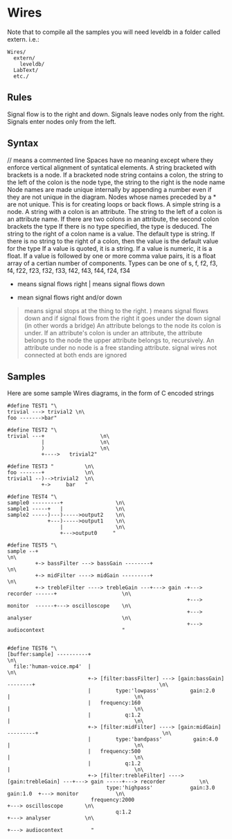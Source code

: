 
Wires
======

Note that to compile all the samples you will need leveldb in a folder called extern. i.e.:

```
Wires/
  extern/
    leveldb/
  LabText/
  etc./
```


Rules
-----

Signal flow is to the right and down.
Signals leave nodes only from the right.
Signals enter nodes only from the left.

Syntax
-------

// means a commented line
Spaces have no meaning except where they enforce vertical alignment of syntatical elements.
A string bracketed with brackets is a node.
If a bracketed node string contains a colon, the string to the left of the colon is the node type, the string to the right is the node name
Node names are made unique internally by appending a number even if they are not unique in the diagram.
Nodes whose names preceded by a * are not unique. This is for creating loops or back flows.
A simple string is a node.
A string with a colon is an attribute.
The string to the left of a colon is an attribute name.
If there are two colons in an attribute, the second colon brackets the type
If there is no type specified, the type is deduced.
The string to the right of a colon name is a value.
The default type is string.
If there is no string to the right of a colon, then the value is the default value for the type
If a value is quoted, it is a string.
If a value is numeric, it is a float.
If a value is followed by one or more comma value pairs, it is a float array of a certian number of components.
Types can be one of s, f, f2, f3, f4, f22, f23, f32, f33, f42, f43, f44, f24, f34
- means signal flows right
| means signal flows down
+ mean signal flows right and/or down
> means signal stops at the thing to the right.
) means signal flows down and if signal flows from the right it goes under the down signal (in other words a bridge)
An attribute belongs to the node its colon is under.
If an attribute's colon is under an attribute, the attribute belongs to the node the upper attribute belongs to, recursively.
An attribute under no node is a free standing attribute.
signal wires not connected at both ends are ignored

Samples
-----------

Here are some sample Wires diagrams, in the form of C encoded strings


    #define TEST1 "\
    trivial ---> trivial2 \n\
    foo ------->bar"

    #define TEST2 "\
    trivial ---+                  \n\
               |                  \n\
               )                  \n\
               +---->   trivial2"

    #define TEST3 "          \n\
    foo -------+             \n\
    trivial1 --)-->trivial2  \n\
               +->     bar   "

    #define TEST4 "\
    sample0 ---------+                 \n\
    sample1 -----+   |                 \n\
    sample2 -----)---)----->output2    \n\
                 +---)----->output1    \n\
                     |                 \n\
                     +--->output0     "

    #define TEST5 "\
    sample --+                                                                                           \n\
             +-> bassFilter ---> bassGain --------+                                                      \n\
             +-> midFilter ----> midGain ---------+                                                      \n\
             +-> trebleFilter ----> trebleGain ---+---> gain -+---> recorder ------+                     \n\
                                                              +---> monitor  ------+---> oscilloscope    \n\
                                                              +---> analyser                             \n\
                                                              +---> audiocontext                         "


    #define TEST6 "\
    [buffer:sample] ----------+                                                                                           \n\
      file:'human-voice.mp4'  |                                                                                             \n\
                              +-> [filter:bassFilter] ---> [gain:bassGain] --------+                                        \n\
                              |        type:'lowpass'          gain:2.0            |                                        \n\
                              |   frequency:160                                    |                                        \n\
                              |           q:1.2                                    |                                        \n\
                              +-> [filter:midFilter] ----> [gain:midGain] ---------+                                        \n\
                              |        type:'bandpass'          gain:4.0           |                                        \n\
                              |   frequency:500                                    |                                        \n\
                              |           q:1.2                                    |                                        \n\
                              +-> [filter:trebleFilter] ----> [gain:trebleGain] ---+---> gain -----+---> recorder           \n\
                                    type:'highpass'            gain:3.0                  gain:1.0  +---> monitor            \n\
                               frequency:2000                                                      +---> oscilloscope       \n\
                                       q:1.2                                                       +---> analyser           \n\
                                                                                                   +---> audiocontext         "

